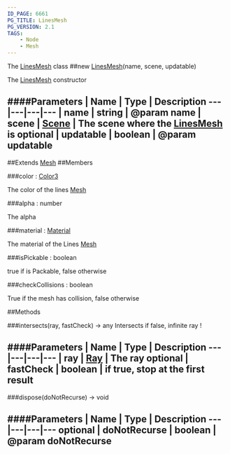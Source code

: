 ```yaml
---
ID_PAGE: 6661
PG_TITLE: LinesMesh
PG_VERSION: 2.1
TAGS:
    - Node
    - Mesh
---
```


The [LinesMesh](page.php?p=6661) class
##new [LinesMesh](page.php?p=6661)(name, scene, updatable)



The [LinesMesh](page.php?p=6661) constructor




####Parameters
 | Name | Type | Description
---|---|---|---
 | name | string | @param name
 | scene | [Scene](page.php?p=6662) | The scene where the [LinesMesh](page.php?p=6661) is
optional | updatable | boolean | @param updatable
---

##Extends
 [Mesh](page.php?p=6659)
##Members

###color : [Color3](page.php?p=6748)




The color of the lines [Mesh](page.php?p=6659)



###alpha : number




The alpha



###material : [Material](page.php?p=6726)




The material of the Lines [Mesh](page.php?p=6659)



###isPickable : boolean




true if is Packable, false otherwise



###checkCollisions : boolean




True if the mesh has collision, false otherwise











##Methods

###intersects(ray, fastCheck) &rarr; any
Intersects
if false, infinite ray !





####Parameters
 | Name | Type | Description
---|---|---|---
 | ray | [Ray](page.php?p=6758) | The ray
optional | fastCheck | boolean | if true, stop at the first result
---

###dispose(doNotRecurse) &rarr; void

####Parameters
 | Name | Type | Description
---|---|---|---
optional | doNotRecurse | boolean | @param doNotRecurse
---

